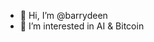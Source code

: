 - 👋 Hi, I’m @barrydeen
- 👀 I’m interested in AI & Bitcoin

<!---
barrydeen/barrydeen is a ✨ special ✨ repository because its `README.md` (this file) appears on your GitHub profile.
You can click the Preview link to take a look at your changes.
--->
